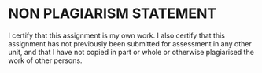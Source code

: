 # NON PLAGIARISM STATEMENT

I certify that this assignment is my own work. I also
certify that this assignment has not previously been submitted for
assessment in any other unit, and that I
have not copied in part or whole or otherwise plagiarised the work of other persons.